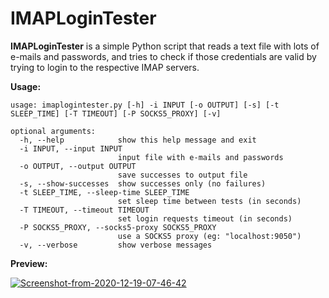 # IMAPLoginTester

**IMAPLoginTester** is a simple Python script that reads a text file with lots of e-mails and passwords, and tries to check if those credentials are valid by trying to login to the respective IMAP servers.

**Usage:**
```
usage: imaplogintester.py [-h] -i INPUT [-o OUTPUT] [-s] [-t SLEEP_TIME] [-T TIMEOUT] [-P SOCKS5_PROXY] [-v]

optional arguments:
  -h, --help            show this help message and exit
  -i INPUT, --input INPUT
                        input file with e-mails and passwords
  -o OUTPUT, --output OUTPUT
                        save successes to output file
  -s, --show-successes  show successes only (no failures)
  -t SLEEP_TIME, --sleep-time SLEEP_TIME
                        set sleep time between tests (in seconds)
  -T TIMEOUT, --timeout TIMEOUT
                        set login requests timeout (in seconds)
  -P SOCKS5_PROXY, --socks5-proxy SOCKS5_PROXY
                        use a SOCKS5 proxy (eg: "localhost:9050")
  -v, --verbose         show verbose messages

```

**Preview:**

<a href="https://ibb.co/QCqn0Q2"><img src="https://i.ibb.co/vQrm9q7/Screenshot-from-2020-12-19-07-46-42.png" alt="Screenshot-from-2020-12-19-07-46-42" border="0"></a>
